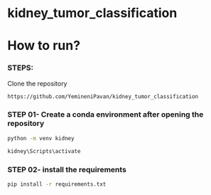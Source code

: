 # kidney_tumor_classification

# How to run?
### STEPS:

Clone the repository

```bash
https://github.com/YemineniPavan/kidney_tumor_classification
```
### STEP 01- Create a conda environment after opening the repository

```bash
python -m venv kidney
```

```bash
kidney\Scripts\activate
```


### STEP 02- install the requirements
```bash
pip install -r requirements.txt
```